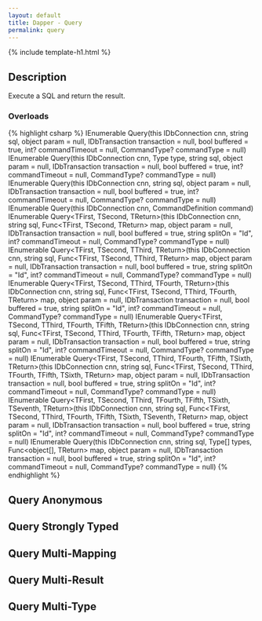 ```yaml
---
layout: default
title: Dapper - Query 
permalink: query
---
```


{% include template-h1.html %}

## Description
Execute a SQL and return the result.

### Overloads

{% highlight csharp %}
IEnumerable<object> Query(this IDbConnection cnn, string sql, object param = null, IDbTransaction transaction = null, bool buffered = true, int? commandTimeout = null, CommandType? commandType = null)
IEnumerable<object> Query(this IDbConnection cnn, Type type, string sql, object param = null, IDbTransaction transaction = null, bool buffered = true, int? commandTimeout = null, CommandType? commandType = null)
IEnumerable<T> Query<T>(this IDbConnection cnn, string sql, object param = null, IDbTransaction transaction = null, bool buffered = true, int? commandTimeout = null, CommandType? commandType = null)
IEnumerable<T> Query<T>(this IDbConnection cnn, CommandDefinition command)
IEnumerable<TReturn> Query<TFirst, TSecond, TReturn>(this IDbConnection cnn, string sql, Func<TFirst, TSecond, TReturn> map, object param = null, IDbTransaction transaction = null, bool buffered = true, string splitOn = "Id", int? commandTimeout = null, CommandType? commandType = null)
IEnumerable<TReturn> Query<TFirst, TSecond, TThird, TReturn>(this IDbConnection cnn, string sql, Func<TFirst, TSecond, TThird, TReturn> map, object param = null, IDbTransaction transaction = null, bool buffered = true, string splitOn = "Id", int? commandTimeout = null, CommandType? commandType = null)
IEnumerable<TReturn> Query<TFirst, TSecond, TThird, TFourth, TReturn>(this IDbConnection cnn, string sql, Func<TFirst, TSecond, TThird, TFourth, TReturn> map, object param = null, IDbTransaction transaction = null, bool buffered = true, string splitOn = "Id", int? commandTimeout = null, CommandType? commandType = null)
IEnumerable<TReturn> Query<TFirst, TSecond, TThird, TFourth, TFifth, TReturn>(this IDbConnection cnn, string sql, Func<TFirst, TSecond, TThird, TFourth, TFifth, TReturn> map, object param = null, IDbTransaction transaction = null, bool buffered = true, string splitOn = "Id", int? commandTimeout = null, CommandType? commandType = null)
IEnumerable<TReturn> Query<TFirst, TSecond, TThird, TFourth, TFifth, TSixth, TReturn>(this IDbConnection cnn, string sql, Func<TFirst, TSecond, TThird, TFourth, TFifth, TSixth, TReturn> map, object param = null, IDbTransaction transaction = null, bool buffered = true, string splitOn = "Id", int? commandTimeout = null, CommandType? commandType = null)
IEnumerable<TReturn> Query<TFirst, TSecond, TThird, TFourth, TFifth, TSixth, TSeventh, TReturn>(this IDbConnection cnn, string sql, Func<TFirst, TSecond, TThird, TFourth, TFifth, TSixth, TSeventh, TReturn> map, object param = null, IDbTransaction transaction = null, bool buffered = true, string splitOn = "Id", int? commandTimeout = null, CommandType? commandType = null)
IEnumerable<TReturn> Query<TReturn>(this IDbConnection cnn, string sql, Type[] types, Func<object[], TReturn> map, object param = null, IDbTransaction transaction = null, bool buffered = true, string splitOn = "Id", int? commandTimeout = null, CommandType? commandType = null)
{% endhighlight %}

## Query Anonymous

## Query Strongly Typed

## Query Multi-Mapping

## Query Multi-Result

## Query Multi-Type
